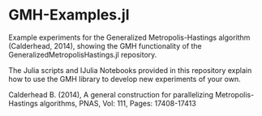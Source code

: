 # GMH-Examples.jl
Example experiments for the Generalized Metropolis-Hastings algorithm (Calderhead, 2014), showing the GMH functionality of the GeneralizedMetropolisHastings.jl repository. 

The Julia scripts and IJulia Notebooks provided in this repository explain how to use the GMH library to develop new experiments of your own.

Calderhead B. (2014), A general construction for parallelizing Metropolis-Hastings algorithms, PNAS, Vol: 111, Pages: 17408-17413


